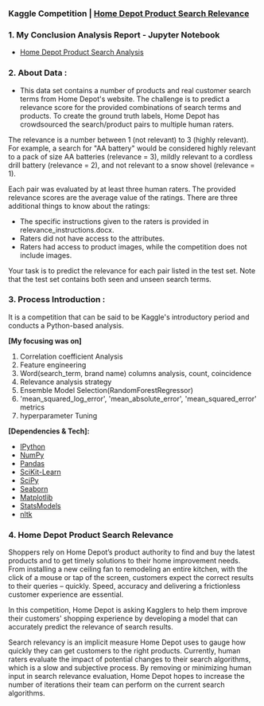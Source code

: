### Kaggle Competition | [Home Depot Product Search Relevance](https://www.kaggle.com/c/home-depot-product-search-relevance)


### 1. My Conclusion Analysis Report - Jupyter Notebook
* [Home Depot Product Search Analysis](https://github.com/miedlev/Bikesharing-Demend/blob/main/Bikesharing.ipynb)


### 2. About Data :
* This data set contains a number of products and real customer search terms from Home Depot's website. The challenge is to predict a relevance score for the provided combinations of search terms and products. To create the ground truth labels, Home Depot has crowdsourced the search/product pairs to multiple human raters.

The relevance is a number between 1 (not relevant) to 3 (highly relevant). For example, a search for "AA battery" would be considered highly relevant to a pack of size AA batteries (relevance = 3), mildly relevant to a cordless drill battery (relevance = 2), and not relevant to a snow shovel (relevance = 1).

Each pair was evaluated by at least three human raters. The provided relevance scores are the average value of the ratings. There are three additional things to know about the ratings:

* The specific instructions given to the raters is provided in relevance_instructions.docx.
* Raters did not have access to the attributes.
* Raters had access to product images, while the competition does not include images.

Your task is to predict the relevance for each pair listed in the test set. Note that the test set contains both seen and unseen search terms.


### 3. Process Introduction :
It is a competition that can be said to be Kaggle's introductory period and conducts a Python-based analysis. 

**[My focusing was on]** 
1. Correlation coefficient Analysis 
2. Feature engineering
3. Word(search_term, brand name) columns analysis, count, coincidence
3. Relevance analysis strategy
4. Ensemble Model Selection(RandomForestRegressor)
5. 'mean_squared_log_error', 'mean_absolute_error', 'mean_squared_error'  metrics
6. hyperparameter Tuning 


**[Dependencies & Tech]:**
* [IPython](http://ipython.org/)
* [NumPy](http://www.numpy.org/)
* [Pandas](http://pandas.pydata.org/)
* [SciKit-Learn](http://scikit-learn.org/stable/)
* [SciPy](http://www.scipy.org/)
* [Seaborn](https://seaborn.pydata.org/)
* [Matplotlib](http://matplotlib.org/)
* [StatsModels](http://statsmodels.sourceforge.net/)
* [nltk](https://www.nltk.org/)



### 4. Home Depot Product Search Relevance
Shoppers rely on Home Depot’s product authority to find and buy the latest products and to get timely solutions to their home improvement needs. From installing a new ceiling fan to remodeling an entire kitchen, with the click of a mouse or tap of the screen, customers expect the correct results to their queries – quickly. Speed, accuracy and delivering a frictionless customer experience are essential.

In this competition, Home Depot is asking Kagglers to help them improve their customers' shopping experience by developing a model that can accurately predict the relevance of search results.

Search relevancy is an implicit measure Home Depot uses to gauge how quickly they can get customers to the right products. Currently, human raters evaluate the impact of potential changes to their search algorithms, which is a slow and subjective process. By removing or minimizing human input in search relevance evaluation, Home Depot hopes to increase the number of iterations their team can perform on the current search algorithms.
